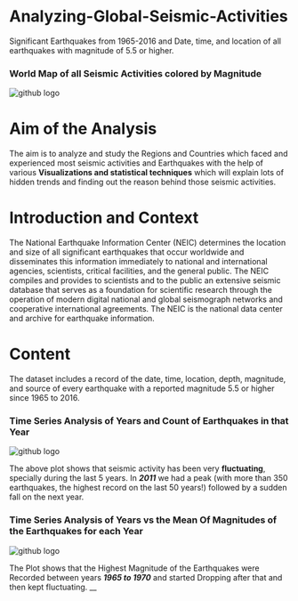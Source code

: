 # Analyzing-Global-Seismic-Activities
Significant Earthquakes from 1965-2016 and Date, time, and location of all earthquakes with magnitude of 5.5 or higher.



### World Map of all Seismic Activities colored by Magnitude 



![github logo](https://github.com/anishsingh20/Analyzing-Global-Seismic-Activities/blob/master/Plots/Seismic%20Activities(World%20Map).png)





# Aim of the Analysis

The aim is to analyze and study the Regions and Countries which faced and experienced most seismic activities and Earthquakes with the help of various __Visualizations and statistical techniques__ which will explain lots of hidden trends and finding out the reason behind those seismic activities.

# Introduction and Context

 The National Earthquake Information Center (NEIC) determines the location and size of all significant earthquakes that occur worldwide and disseminates this information immediately to national and international agencies, scientists, critical facilities, and the general public. The NEIC compiles and provides to scientists and to the public an extensive seismic database that serves as a foundation for scientific research through the operation of modern digital national and global seismograph networks and cooperative international agreements. The NEIC is the national data center and archive for earthquake information.
    
    
    
# Content

The dataset includes a record of the date, time, location, depth, magnitude, and source of every earthquake with a reported magnitude 5.5 or higher since 1965 to 2016.



### Time Series Analysis of Years and Count of Earthquakes in that Year
 
![github logo](https://github.com/anishsingh20/Analyzing-Global-Seismic-Activities/blob/master/Plots/Time%20Series-Year%20vs%20Number%20of%20Earthquakes.png)


The above plot shows that seismic activity has been very __fluctuating__, specially during the last 5 years. In *__2011__* we had a peak (with more than 350 earthquakes, the highest record on the last 50 years!) followed by a sudden fall on the next year.





### Time Series Analysis of Years vs the Mean Of Magnitudes of the Earthquakes for each Year 


![github logo](https://github.com/anishsingh20/Analyzing-Global-Seismic-Activities/blob/master/Plots/Time%20Series-Year%20vs%20Mean%20Magnitudes.png)


The Plot shows that the Highest Magnitude of the Earthquakes were Recorded between years *__1965 to 1970__* and started Dropping after that and then kept fluctuating.
__
